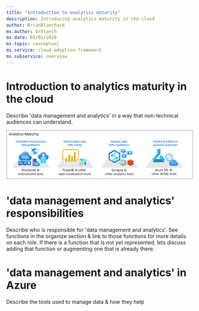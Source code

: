 ```yaml
---
title: "Introduction to analytics maturity"
description: Introducing analytics maturity in the cloud
author: BrianBlanchard
ms.author: brblanch
ms.date: 02/01/2020
ms.topic: conceptual
ms.service: cloud-adoption-framework
ms.subservice: overview
---
```


# Introduction to analytics maturity in the cloud

Describe 'data management and analytics' in a way that non-technical audiences can understand.

![Analytics scope](./media/analytics.png)

# 'data management and analytics' responsibilities

Describe who is responsible for 'data management and analytics'. See functions in the organize section & link to those functions for more details on each role. If there is a function that is not yet represented, lets discuss adding that function or augmenting one that is already there.

# 'data management and analytics' in Azure

Describe the tools used to manage data & how they help
